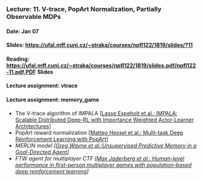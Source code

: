 ### Lecture: 11. V-trace, PopArt Normalization, Partially Observable MDPs
#### Date: Jan 07
#### Slides: https://ufal.mff.cuni.cz/~straka/courses/npfl122/1819/slides/?11
#### Reading: https://ufal.mff.cuni.cz/~straka/courses/npfl122/1819/slides.pdf/npfl122-11.pdf,PDF Slides
#### Lecture assignment: vtrace
#### Lecture assignment: memory_game

- The V-trace algorithm of IMPALA [[Lasse Espeholt et al.: IMPALA: Scalable Distributed Deep-RL with Importance Weighted Actor-Learner Architectures](https://arxiv.org/abs/1802.01561)]
- PopArt reward normalization [[Matteo Hessel et al.: Multi-task Deep Reinforcement Learning with PopArt](https://arxiv.org/abs/1809.04474)]
- *MERLIN model [[Greg Wayne et al.:Unsupervised Predictive Memory in a Goal-Directed Agent](https://arxiv.org/abs/1803.10760)]*
- *FTW agent for multiplayer CTF [[Max Jaderberg et al.: Human-level performance in first-person multiplayer games with population-based deep reinforcement learning](https://arxiv.org/abs/1807.01281)]*
